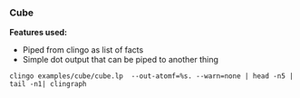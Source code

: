 ### Cube

**Features used:**
- Piped from clingo as list of facts
- Simple dot output that can be piped to another thing

`clingo examples/cube/cube.lp  --out-atomf=%s. --warn=none | head -n5 | tail -n1| clingraph`
